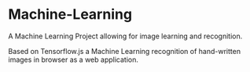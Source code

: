 # Machine-Learning
A Machine Learning Project allowing for image learning and recognition. 

Based on Tensorflow.js a Machine Learning recognition of hand-written images in browser as a web application. 
